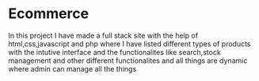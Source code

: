 # Ecommerce
In this project I have made a full stack site with the help of html,css,javascript and php where I have listed different types of products with the intutive interface and the functionalites like search,stock management and other different functionalites and all things are dynamic where admin can manage all the things
